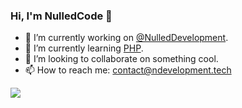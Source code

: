 ### Hi, I'm NulledCode 👋
 
* 🔭 I’m currently working on [@NulledDevelopment](https://github.com/NulledDevelopment).  
* 🌱 I’m currently learning [PHP](https://https://www.php.net/).  
* 👯 I’m looking to collaborate on something cool.  
* 📫 How to reach me: contact@ndevelopment.tech  

<a href="https://github.com/NulledCodeDev">
  <img align="center" src="https://github-readme-stats.vercel.app/api/top-langs/?username=NulledCodeDev&layout=compact&theme=synthwave" />
</a>
